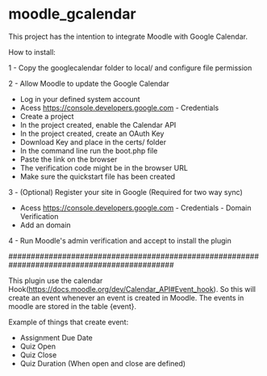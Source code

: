 # moodle_gcalendar

This project has the intention to integrate Moodle with Google Calendar.

How to install:

1 - Copy the googlecalendar folder to local/ and configure file permission

2 - Allow Moodle to update the Google Calendar
  - Log in your defined system account
  - Acess https://console.developers.google.com - Credentials
  - Create a project
  - In the project created, enable the Calendar API
  - In the project created, create an OAuth Key
  - Download Key and place in the certs/ folder
  - In the command line run the boot.php file
  - Paste the link on the browser
  - The verification code might be in the browser URL
  - Make sure the quickstart file has been created
  
3 - (Optional) Register your site in Google (Required for two way sync)
  - Acess https://console.developers.google.com - Credentials - Domain Verification
  - Add an domain
  
4 - Run Moodle's admin verification and accept to install the plugin

#############################################################################################

This plugin use the calendar Hook(https://docs.moodle.org/dev/Calendar_API#Event_hook). So this will create an event whenever an event is created in Moodle. The events in moodle are stored in the table {event}.

Example of things that create event:
- Assignment Due Date
- Quiz Open
- Quiz Close
- Quiz Duration (When open and close are defined)
